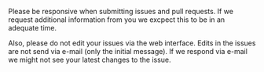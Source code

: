 Please be responsive when submitting issues and pull requests. If we
request additional information from you we excpect this to be in an
adequate time.

Also, please do not edit your issues via the web interface. Edits in
the issues are not send via e-mail (only the initial message). If we
respond via e-mail we might not see your latest changes to the issue.
